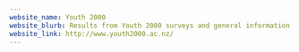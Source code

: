 ```yaml
---
website_name: Youth 2000
website_blurb: Results from Youth 2000 surveys and general information.
website_link: http://www.youth2000.ac.nz/
---
```

